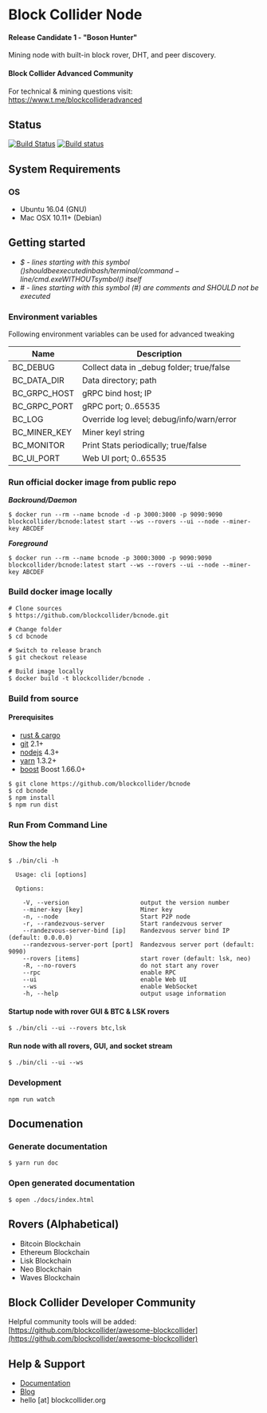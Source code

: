Block Collider Node
===================
#### Release Candidate 1 - "Boson Hunter"

Mining node with built-in block rover, DHT, and peer discovery.

#### Block Collider Advanced Community
For technical & mining questions visit: https://www.t.me/blockcollideradvanced

## Status

[![Build Status](https://travis-ci.org/blockcollider/bcnode.svg?branch=master)](https://travis-ci.org/blockcollider/bcnode)
[![Build status](https://ci.appveyor.com/api/projects/status/hfqkjvw3cmxa3y49?svg=true)](https://ci.appveyor.com/project/ArjunRajJain/bcnode)

## System Requirements

### OS

- Ubuntu 16.04 (GNU)
- Mac OSX 10.11+ (Debian)

## Getting started

- *$ - lines starting with this symbol ($) should be executed in bash/terminal/command-line/cmd.exe WITHOUT symbol ($) itself*
- *# - lines starting with this symbol (#) are comments and SHOULD not be executed*

### Environment variables

Following environment variables can be used for advanced tweaking

| Name          | Description                               |
|---------------|-------------------------------------------|
| BC_DEBUG      | Collect data in _debug folder; true/false |
| BC_DATA_DIR   | Data directory; path                      |
| BC_GRPC_HOST  | gRPC bind host; IP                        |
| BC_GRPC_PORT  | gRPC port; 0..65535                       |
| BC_LOG        | Override log level; debug/info/warn/error |
| BC_MINER_KEY  | Miner keyl string                         |
| BC_MONITOR    | Print Stats periodically; true/false      |
| BC_UI_PORT    | Web UI port; 0..65535                     |

### Run official docker image from public repo

***Backround/Daemon***

```
$ docker run --rm --name bcnode -d -p 3000:3000 -p 9090:9090 blockcollider/bcnode:latest start --ws --rovers --ui --node --miner-key ABCDEF
```

***Foreground***
```
$ docker run --rm --name bcnode -p 3000:3000 -p 9090:9090 blockcollider/bcnode:latest start --ws --rovers --ui --node --miner-key ABCDEF
```

### Build docker image locally

```
# Clone sources
$ https://github.com/blockcollider/bcnode.git

# Change folder
$ cd bcnode

# Switch to release branch
$ git checkout release

# Build image locally
$ docker build -t blockcollider/bcnode .
```

### Build from source

#### Prerequisites

- [rust & cargo](https://doc.rust-lang.org/cargo/getting-started/installation.html)
- [git](https://git-scm.com/downloads) 2.1+
- [nodejs](https://nodejs.org) 4.3+
- [yarn](https://yarnpkg.com/en/docs/install) 1.3.2+
- [boost](http://www.boost.org/) Boost 1.66.0+

```
$ git clone https://github.com/blockcollider/bcnode
$ cd bcnode
$ npm install
$ npm run dist
```

### Run From Command Line

#### Show the help

```
$ ./bin/cli -h

  Usage: cli [options]

  Options:

    -V, --version                    output the version number
    --miner-key [key]                Miner key
    -n, --node                       Start P2P node
    -r, --randezvous-server          Start randezvous server
    --randezvous-server-bind [ip]    Randezvous server bind IP (default: 0.0.0.0)
    --randezvous-server-port [port]  Randezvous server port (default: 9090)
    --rovers [items]                 start rover (default: lsk, neo)
    -R, --no-rovers                  do not start any rover
    --rpc                            enable RPC
    --ui                             enable Web UI
    --ws                             enable WebSocket
    -h, --help                       output usage information
```

#### Startup node with rover GUI & BTC & LSK rovers

```
$ ./bin/cli --ui --rovers btc,lsk
```

#### Run node with all rovers, GUI, and socket stream   

```
$ ./bin/cli --ui --ws
```

### Development

```
npm run watch
```

## Documenation

### Generate documentation

```
$ yarn run doc
```

### Open generated documentation

```
$ open ./docs/index.html
```

## Rovers (Alphabetical)
* Bitcoin Blockchain
* Ethereum Blockchain
* Lisk Blockchain
* Neo Blockchain
* Waves Blockchain

## Block Collider Developer Community

Helpful community tools will be added: [https://github.com/blockcollider/awesome-blockcollider](https://github.com/blockcollider/awesome-blockcollider)

## Help & Support
* [Documentation](https://docs.blockcollider.org/docs)
* [Blog](https://blog.blockcollider.org/latest)
* hello [at] blockcollider.org
